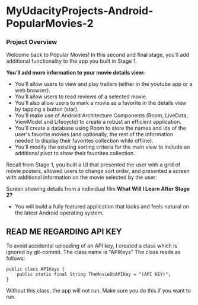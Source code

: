 # MyUdacityProjects-Android-PopularMovies-2

### **Project Overview**

Welcome back to Popular Movies! In this second and final stage, you’ll add additional functionality to the app you built in Stage 1.

**You’ll add more information to your movie details view:**

* You’ll allow users to view and play trailers (either in the youtube app or a web browser).
* You’ll allow users to read reviews of a selected movie.
* You’ll also allow users to mark a movie as a favorite in the details view by tapping a button (star).
* You'll make use of Android Architecture Components (Room, LiveData, ViewModel and Lifecycle) to create a robust an efficient application.
* You'll create a database using Room to store the names and ids of the user's favorite movies (and optionally, the rest of the information needed to display their favorites collection while offline).
* You’ll modify the existing sorting criteria for the main view to include an additional pivot to show their favorites collection.

Recall from Stage 1, you built a UI that presented the user with a grid of movie posters, allowed users to change sort order, and presented a screen with additional information on the movie selected by the user:

Screen showing details from a individual film
**What Will I Learn After Stage 2?**

* You will build a fully featured application that looks and feels natural on the latest Android operating system.

## READ ME REGARDING API KEY

To avoid accidental uploading of an API key, I created a class which is ignored by git-commit.
The class name is "APIKeys"
The class reads as follows:


```
public class APIKeys {
    public static final String TheMovieDbAPIKey = "(API KEY)";
}
```


Without this class, the app will not run.  Make sure you do this if you want to run.

